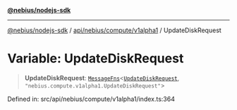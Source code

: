 [**@nebius/nodejs-sdk**](../../../../../README.md)

***

[@nebius/nodejs-sdk](../../../../../README.md) / [api/nebius/compute/v1alpha1](../README.md) / UpdateDiskRequest

# Variable: UpdateDiskRequest

> **UpdateDiskRequest**: [`MessageFns`](../../../../../runtime/protos/core/interfaces/MessageFns.md)\<[`UpdateDiskRequest`](../interfaces/UpdateDiskRequest.md), `"nebius.compute.v1alpha1.UpdateDiskRequest"`\>

Defined in: src/api/nebius/compute/v1alpha1/index.ts:364

